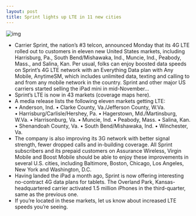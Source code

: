 ```yaml
---
layout: post
title: Sprint lights up LTE in 11 new cities
---
```

![img](http://media.idownloadblog.com/wp-content/uploads/2012/04/Cell-tower-Flickr-user-forklift.jpeg)
* Carrier Sprint, the nation’s #3 telcon, announced Monday that its 4G LTE rolled out to customers in eleven new United States markets, including Harrisburg, Pa., South Bend/Mishawaka, Ind., Muncie, Ind., Peabody, Mass., and Salina, Kan. Per usual, folks can enjoy boosted data speeds on Sprint’s 4G LTE network with an Everything Data plan with Any Mobile, AnytimeSM, which includes unlimited data, texting and calling to and from any mobile network in the country. Sprint and other major US carriers started selling the iPad mini in mid-November…
* Sprint’s LTE is now in 43 markets (coverage maps here).
* A media release lists the following eleven markets getting LTE:
* • Anderson, Ind. • Clarke County, Va./Jefferson County, W.Va. • Harrisburg/Carlisle/Hershey, Pa. • Hagerstown, Md./Martinsburg, W.Va. • Harrisonburg, Va. • Muncie, Ind. • Peabody, Mass. • Salina, Kan. • Shenandoah County, Va. • South Bend/Mishawaka, Ind. • Winchester, Va.
* The company is also improving its 3G network with better signal strength, fewer dropped calls and in-building coverage. All Sprint subscribers and its prepaid customers on Assurance Wireless, Virgin Mobile and Boost Mobile should be able to enjoy these improvements in several U.S. cities, including Baltimore, Boston, Chicago, Los Angeles, New York and Washington, D.C.
* Having landed the iPad a month ago, Sprint is now offering interesting no-contract 4G data plans for tablets. The Overland Park, Kansas-headquartered carrier activated 1.5 million iPhones in the third-quarter, same as the previous one.
* If you’re located in these markets, let us know about increased LTE speeds you’re seeing.

